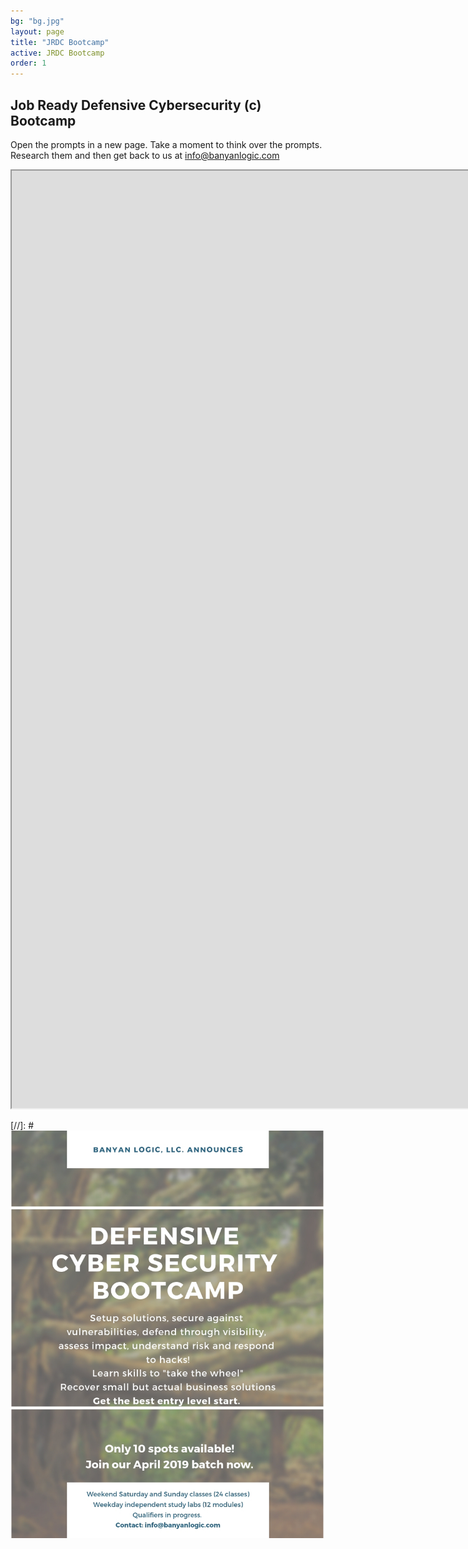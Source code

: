 ```yaml
---
bg: "bg.jpg"
layout: page
title: "JRDC Bootcamp"
active: JRDC Bootcamp
order: 1
---
```

## Job Ready Defensive Cybersecurity (c) Bootcamp

Open the prompts in a new page. Take a moment to think over the prompts. Research them and then get back to us at info@banyanlogic.com

<iframe width="2000px" height="1500px" src="https://sway.office.com/s/tGY8DyDZB6qsbOH4/embed"></iframe>


[//]: #![Bootcamp flyer](/assets/images/BLFlyer.jpg)  